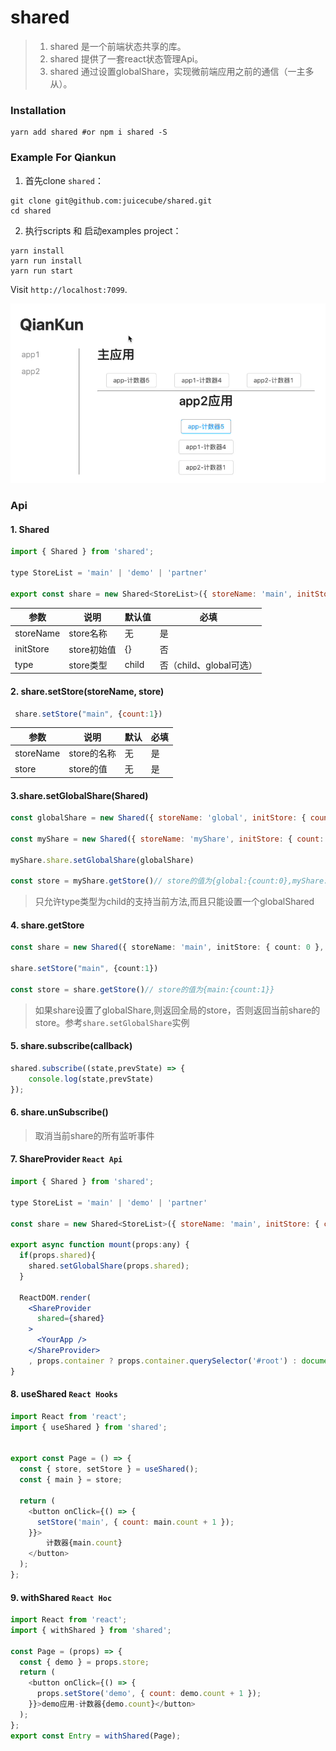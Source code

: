 # shared

> 1. shared 是一个前端状态共享的库。
> 2. shared 提供了一套react状态管理Api。
> 3. shared 通过设置globalShare，实现微前端应用之前的通信（一主多从）。

###  Installation

```shell
yarn add shared #or npm i shared -S
```

### Example For Qiankun

1. 首先clone `shared`：

``` shell
git clone git@github.com:juicecube/shared.git
cd shared
```

2. 执行scripts 和 启动examples project：

```shell
yarn install
yarn run install
yarn run start
```

Visit `http://localhost:7099`.

![image-20210401134231848](./doc/demo.gif)

### Api

#### 1. Shared

```js
import { Shared } from 'shared';

type StoreList = 'main' | 'demo' | 'partner'

export const share = new Shared<StoreList>({ storeName: 'main', initStore: { count: 0 }, type: 'global' });
```

| 参数      | 说明        | 默认值 | 必填                    |
| --------- | ----------- | ------ | ----------------------- |
| storeName | store名称   | 无     | 是                      |
| initStore | store初始值 | {}     | 否                      |
| type      | store类型   | child  | 否（child、global可选） |

#### 2. share.setStore(storeName, store) 

```js
 share.setStore("main", {count:1})
```

| 参数      | 说明        | 默认 | 必填 |
| --------- | ----------- | ---- | ---- |
| storeName | store的名称 | 无   | 是   |
| store     | store的值   | 无   | 是   |

#### 3.share.setGlobalShare(Shared)

```js
const globalShare = new Shared({ storeName: 'global', initStore: { count: 0 }, type: 'global' });

const myShare = new Shared({ storeName: 'myShare', initStore: { count: 0 }, type: 'child' });

myShare.share.setGlobalShare(globalShare)

const store = myShare.getStore()// store的值为{global:{count:0},myShare:{count:0}}
```

> 只允许type类型为child的支持当前方法,而且只能设置一个globalShared

#### 4. share.getStore

```ts
const share = new Shared({ storeName: 'main', initStore: { count: 0 }, type: 'global' });

share.setStore("main", {count:1})

const store = share.getStore()// store的值为{main:{count:1}}
```

> 如果share设置了globalShare,则返回全局的store，否则返回当前share的store。参考`share.setGlobalShare`实例

#### 5. share.subscribe(callback)

```js
shared.subscribe((state,prevState) => {
 	console.log(state,prevState)
});
```

#### 6. share.unSubscribe()

> 取消当前share的所有监听事件

#### 7. ShareProvider `React Api`

```jsx
import { Shared } from 'shared';

type StoreList = 'main' | 'demo' | 'partner'

const share = new Shared<StoreList>({ storeName: 'main', initStore: { count: 0 }, type: 'global' });

export async function mount(props:any) {
  if(props.shared){
    shared.setGlobalShare(props.shared);
  }

  ReactDOM.render(
    <ShareProvider
      shared={shared}
    >
      <YourApp />
    </ShareProvider>
    , props.container ? props.container.querySelector('#root') : document.getElementById('root'));
}
```

#### 8. useShared `React Hooks`

```js
import React from 'react';
import { useShared } from 'shared';


export const Page = () => {
  const { store, setStore } = useShared();
  const { main } = store;

  return (
    <button onClick={() => {
      setStore('main', { count: main.count + 1 });
    }}>
        计数器{main.count}
    </button>
  );
};
```

#### 9. withShared `React Hoc`

```js
import React from 'react';
import { withShared } from 'shared';

const Page = (props) => {
  const { demo } = props.store;
  return (
    <button onClick={() => {
      props.setStore('demo', { count: demo.count + 1 });
    }}>demo应用-计数器{demo.count}</button>
  );
};
export const Entry = withShared(Page);
```

